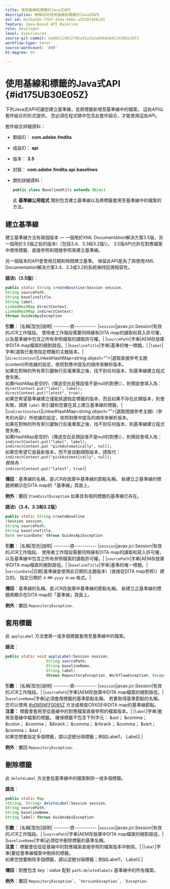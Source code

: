 ```yaml
---
title: 使用基線和標籤的Java式API
description: 瞭解如何使用基線和標籤的Java式API
exl-id: 0e2ba1bb-f5bf-44da-848a-a55385460c83
feature: Java-Based API Baseline
role: Developer
level: Experienced
source-git-commit: be06612d832785a91a3b2a89b84e0c2438ba30f2
workflow-type: tm+mt
source-wordcount: '890'
ht-degree: 0%

---
```


# 使用基線和標籤的Java式API {#id175UB30E05Z}

下列Java式API可讓您建立基準線，並將標籤新增至基準線中的檔案。 這些API以套件組合的形式提供。 您必須在程式碼中包含此套件組合，才能使用這些API。

套件組合詳細資料：

- 群組ID： **com.adobe.fmdita**

- 成品ID： **api**

- 版本： **3.5**

- 封裝： **com.adobe.fmdita.api.baselines**

- 類別詳細資料：

  ```JAVA
  public class BaselineUtils extends Object
  ```

  此 **基準線公用程式** 類別包含建立基準線以及將標籤套用至基準線中的檔案的方法。


## 建立基準線

建立基準線方法有兩個版本 — 一個用於XML Documentation解決方案3.5版，另一個用於3.5版之前的版本\（包括3.4、3.3和3.2版\）。 3.5版API允許在對應檔案中使用標籤、直接參照和間接參照來建立基準線。

另一個版本的API會使用日期和時間建立基準。 保留此API是為了與使用XML Documentation解決方案3.4、3.3或3.2的系統保持回溯相容性。

**語法\（3.5版）**：

```JAVA
public static String createBaseline(Session session, 
String sourcePath, 
String baselineTitle, 
String label, 
LinkedHashMap directContext, 
LinkedHashMap indirectContext) 
throws GuidesApiException
```

**引數**： |名稱|型別|說明| --------資----------- |`session`|javax.jcr.Session|有效的JCR工作階段。 使用者工作階段需要同時擁有DITA map的讀取和寫入許可權，以及基準線中包含之所有參照檔案的讀取許可權。| |`sourcePath`|字串|AEM存放庫中DITA map檔案的絕對路徑。| |`baselineTitle`|字串|基準的唯一標題。| |`label`|字串|選取已套用指定標籤的主題版本。| |`directContext`|LinkedHashMap&lt;string object=&quot;&quot;>|選取直接參考主題\(content\)所依據的設定，依照對應中提及的順序來解析版本。 <br> 如果在對映的所有索引鍵執行反複專案之後，找不到任何版本，則基準線建立程式會失敗。 <br> 如果HashMap是空的\（傳送空白且預設值不是null的對應\），則預設會填入為： <br>`directContext.put("label", label);` <br> `directContext.put("latest", true);` <br> 如果您希望基準線建立僅能挑選指定標籤的版本，而且如果不存在此類版本，則會失敗，請將 `label` 索引鍵和您要在其上建立基準線的標籤。| |`indirectContext`|LinkedHashMap&lt;string object=&quot;&quot;>|選取間接參考主題\（參考的內容\）所依據的設定，依照對應中提及的順序來解析版本。 <br> 如果在對映的所有索引鍵執行反複專案之後，找不到任何版本，則基準線建立程式會失敗。 <br> 如果HashMap是空的\（傳送空白且預設值不是null的對應\），則預設會填入為： <br>`indirectContext.put("label", label);` <br>`indirectContext.put "pickAutomatically", null);` <br> 如果您希望它是最新版本，而不是自動擷取版本，請取代： <br>`indirectContext.put("pickAutomatically", null);` <br> _替換為：_ <br>`indirectContext.put("latest", true)`|

**傳回**：基準線的名稱，是JCR存放庫中基準線的節點名稱。 新建立之基準線的標題將顯示在DITA map的「基準線」頁面上。

**例外**：擲回 ``ItemExistExceptiom`` 如果具有相同標題的基準線已存在。

**語法\（3.4、3.3和3.2版）**

```JAVA
public static String createBaseline
(Session session, 
String sourcePath, 
String baselineTitle, 
Date versionDate) throws GuidesApiException
```

**引數**： |名稱|型別|說明| --------資----------- |`session`|javax.jcr.Session|有效的JCR工作階段。 使用者工作階段需要同時擁有DITA map的讀取和寫入許可權，以及基準線中包含之所有參照檔案的讀取許可權。| |``sourcePath``|字串|AEM存放庫中DITA map檔案的絕對路徑。| |`baselineTitle`|字串|基準的唯一標題。| |`versionDate`|日期|基準線是使用此日期的主題版本\（直接從DITA map參照\）建立的。 指定日期於 `d-MM-yyyy H:mm` 格式。|

**傳回**：基準線的名稱，是JCR存放庫中基準線的節點名稱。 新建立之基準線的標題將顯示在DITA map的「基準線」頁面上。

**例外**：擲回 ``RepositoryException.``

## 套用標籤

此 ``applyLabel`` 方法會將一或多個標籤套用至基準線中的檔案。

**語法**：

```JAVA
public static void applyLabel(Session session,
                  String sourcePath,
                  String baselineName,
                  String label)
                  throws RepositoryException, WorkflowException, Exception
```

**引數**： |名稱|型別|說明| --------資----------- |`session`|javax.jcr.Session|有效的JCR工作階段。| |`sourcePath`|字串|AEM存放庫中DITA map檔案的絕對路徑。| |``baselineName``|字串|必須套用標籤的基準節點名稱。 若要取得基準節點的名稱，您可以使用 [\#id185NFF0085Z](#id185NFF0085Z) 方法或檢查CRXDE中DITA map的基準線節點。<br> **注意：** 標籤會套用至從基線中的對應檔案直接參照的檔案版本。| |`label`|字串|套用至基線中檔案的標籤。 確保標籤不包含下列字元： &amp;sol； &amp;comma； &amp;colon； &amp;comma； &amp;lbrack； &amp;comma； &amp;rbrack； &amp;comma； &amp;vert； &amp;comma； &amp;ast； <br> 如果您想要設定多個標籤，請以逗號分隔標籤；例如Label1， Label2.|

**例外**：擲回 `RepositoryException`.

## 刪除標籤

此 ``deleteLabel`` 方法會從基準線中的檔案刪除一或多個標籤。

**語法**：

```JAVA
public static Map
<String, String> deleteLabel(Session session, 
String sourcePath, 
String baselineName, 
String label) throws GuidesApiException
```

**引數**： |名稱|型別|說明| --------資----------- |`session`|javax.jcr.Session|有效的JCR工作階段。| |`sourcePath`|字串|AEM存放庫中DITA map檔案的絕對路徑。| |`baselineName`|字串|必須從中刪除標籤的基準名稱。 <br> **注意：** 標籤會從從從基線中的對應檔案直接參照的檔案版本中刪除。| |`label`|字串|要從基準線檔案中刪除的標籤。 <br> 如果您想要刪除多個標籤，請以逗號分隔標籤；例如Label1， Label2.|

**傳回**：對應包含 *key：value* 配對 `path:deletedlabels` 基準線中的所有檔案。

**例外**：擲回 ``RepositoryException`, `VersionException`, `Exception``.
